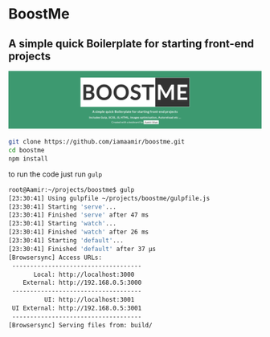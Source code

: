 # BoostMe
## A simple quick Boilerplate for starting front-end projects

![index screen](screen.png)

```bash
git clone https://github.com/iamaamir/boostme.git
cd boostme
npm install
```
to run the code just run ```gulp```


```bash
root@Aamir:~/projects/boostme$ gulp
[23:30:41] Using gulpfile ~/projects/boostme/gulpfile.js
[23:30:41] Starting 'serve'...
[23:30:41] Finished 'serve' after 47 ms
[23:30:41] Starting 'watch'...
[23:30:41] Finished 'watch' after 26 ms
[23:30:41] Starting 'default'...
[23:30:41] Finished 'default' after 37 μs
[Browsersync] Access URLs:
 ------------------------------------
       Local: http://localhost:3000
    External: http://192.168.0.5:3000
 ------------------------------------
          UI: http://localhost:3001
 UI External: http://192.168.0.5:3001
 ------------------------------------
[Browsersync] Serving files from: build/
```
